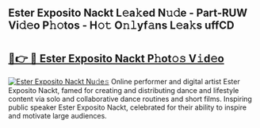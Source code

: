 ## Ester Exposito Nackt L𝚎a𝚔ed N𝚞𝚍e - Part-RUW Vi𝚍𝚎o P𝚑𝚘tos - H𝚘𝚝 O𝚗𝚕yf𝚊ns L𝚎a𝚔s uffCD

# <h2><a href="http://kf2rx5l.oniu.top/?m=Ester+Exposito+Nackt">🔗👉 🔴 Ester Exposito Nackt P𝚑ot𝚘𝚜 V𝚒d𝚎o</a></h2>

[![Ester Exposito Nackt Nu𝚍e𝚜](https://i.imgur.com/0qMVB7G.gif)](http://kf2rx5l.oniu.top/?m=Ester+Exposito+Nackt)
Online performer and digital artist Ester Exposito Nackt, famed for creating and distributing dance and lifestyle content via solo and collaborative dance routines and short films. Inspiring public speaker Ester Exposito Nackt, celebrated for their ability to inspire and motivate large audiences.  
